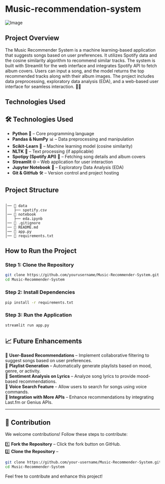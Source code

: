 # Music-recommendation-system
![Image](https://github.com/user-attachments/assets/91cace73-1160-4125-913d-b1e0ae2abf8d)
## Project Overview

The Music Recommender System is a machine learning-based application that suggests songs based on user preferences. It utilizes Spotify data and the cosine similarity algorithm to recommend similar tracks. The system is built with Streamlit for the web interface and integrates Spotify API to fetch album covers. Users can input a song, and the model returns the top recommended tracks along with their album images. The project includes data preprocessing, exploratory data analysis (EDA), and a web-based user interface for seamless interaction. 🚀🎶


## Technologies Used

## 🛠️ Technologies Used
- **Python** 🐍 – Core programming language  
- **Pandas & NumPy** 📊 – Data preprocessing and manipulation  
- **Scikit-Learn** 🤖 – Machine learning model (cosine similarity)  
- **NLTK** 📝 – Text processing (if applicable)  
- **Spotipy (Spotify API)** 🎵 – Fetching song details and album covers  
- **Streamlit** 🌐 – Web application for user interaction  
- **Jupyter Notebook** 📓 – Exploratory Data Analysis (EDA)  
- **Git & GitHub** 🛠️ – Version control and project hosting  

## Project Structure

```

│── 📂 data                  
│   ├── spotify.csv           
│── 📂 notebook              
│   ├── eda.ipynb            
│── 📜 .gitignore             
│── 📜 README.md              
│── 📜 app.py                 
│── 📜 requirements.txt      

```
## How to Run the Project

### Step 1: Clone the Repository

```bash
git clone https://github.com/yourusername/Music-Recommender-System.git
cd Music-Recommender-System
```

### Step 2: Install Dependencies

```bash
pip install -r requirements.txt
```

### Step 3: Run the Application

```bash
streamlit run app.py
```

## 📈 Future Enhancements  
🔹 **User-Based Recommendations** – Implement collaborative filtering to suggest songs based on user preferences.  
🔹 **Playlist Generation** – Automatically generate playlists based on mood, genre, or activity.  
🔹 **Sentiment Analysis on Lyrics** – Analyze song lyrics to provide mood-based recommendations.  
🔹 **Voice Search Feature** – Allow users to search for songs using voice commands.  
🔹 **Integration with More APIs** – Enhance recommendations by integrating Last.fm or Genius APIs.  

---

## 🤝 Contribution  
We welcome contributions! Follow these steps to contribute:  

1️⃣ **Fork the Repository** – Click the fork button on GitHub.  
2️⃣ **Clone the Repository** –  
   ```bash
   git clone https://github.com/your-username/Music-Recommender-System.git
   cd Music-Recommender-System
  ```
Feel free to contribute and enhance this project!


